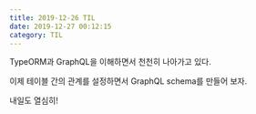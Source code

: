 ```yaml
---
title: 2019-12-26 TIL
date: 2019-12-27 00:12:15
category: TIL
---
```


TypeORM과 GraphQL을 이해하면서 천천히 나아가고 있다.

이제 테이블 간의 관계를 설정하면서 GraphQL schema를 만들어 보자.

내일도 열심히!
